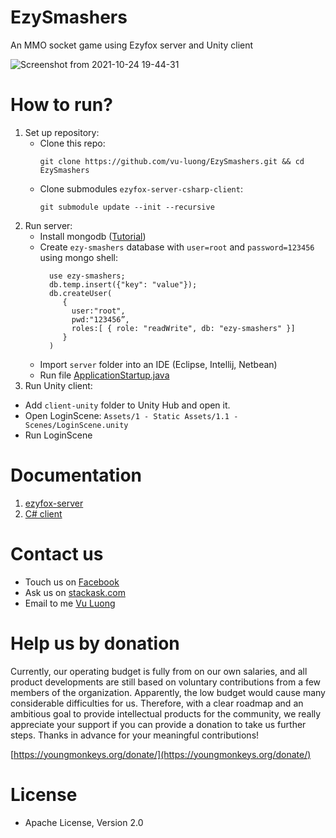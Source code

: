 # EzySmashers

An MMO socket game using Ezyfox server and Unity client

![Screenshot from 2021-10-24 19-44-31](https://user-images.githubusercontent.com/8142030/138588737-11721a52-b52c-485e-aa5a-f315c2ec4322.png)

# How to run?

1. Set up repository:
    - Clone this repo:
      ```
      git clone https://github.com/vu-luong/EzySmashers.git && cd EzySmashers
      ````
    - Clone submodules `ezyfox-server-csharp-client`:
      ```
      git submodule update --init --recursive
      ```
2. Run server:
    - Install mongodb ([Tutorial](https://docs.mongodb.com/manual/administration/install-community/))
    - Create `ezy-smashers` database with `user=root` and `password=123456` using mongo shell:
      ```
        use ezy-smashers;
        db.temp.insert({"key": "value"});
        db.createUser(
           {
             user:"root",
             pwd:"123456”,
             roles:[ { role: "readWrite", db: "ezy-smashers" }]
           }
        )
      ```
    - Import ```server``` folder into an IDE (Eclipse, Intellij, Netbean)
    - Run file [ApplicationStartup.java](https://github.com/vu-luong/EzySmashers/blob/master/server/EzySmashers-startup/src/main/java/com/youngmonkeys/ApplicationStartup.java)
3. Run Unity client:
  - Add ```client-unity``` folder to Unity Hub and open it.
  - Open LoginScene: `Assets/1 - Static Assets/1.1 - Scenes/LoginScene.unity`
  - Run LoginScene
  
# Documentation

1. [ezyfox-server](https://youngmonkeys.org/project/ezyfox-sever/)
2. [C# client](https://github.com/youngmonkeys/ezyfox-server-csharp-client)

# Contact us

- Touch us on [Facebook](https://www.facebook.com/youngmonkeys.org)
- Ask us on [stackask.com](https://stackask.com)
- Email to me [Vu Luong](mailto:vubinhcht@gmail.com)

# Help us by donation

Currently, our operating budget is fully from on our own salaries, and all product developments are still based on voluntary contributions from a few members of the organization. Apparently, the low budget would cause many considerable difficulties for us. Therefore, with a clear roadmap and an ambitious goal to provide intellectual products for the community, we really appreciate your support if you can provide a donation to take us further steps. Thanks in advance for your meaningful contributions!

[https://youngmonkeys.org/donate/](https://youngmonkeys.org/donate/)

# License

- Apache License, Version 2.0
